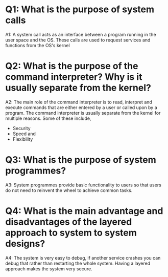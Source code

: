 # Q1: What is the purpose of system calls
A1: A system call acts as an interface between a program running in the user space and the OS. These calls are used to request services and functions from the OS's kernel

# Q2: What is the purpose of the command interpreter? Why is it usually separate from the kernel?
A2: The main role of the command interpreter is to read, interpret and execute commands that are either entered by a user or called upon by a program. The command interpreter is usually separate from the kernel for multiple reasons. Some of these include,
- Security
- Speed and
- Flexibility

# Q3: What is the purpose of system programmes?
A3: System programmes provide basic functionality to users so that users do not need to reinvent the wheel to achieve common tasks.

# Q4: What is the main advantage and disadvantages of the layered approach to system to system designs?
A4: The system is very easy to debug, if another service crashes you can debug that rather than restarting the whole system. Having a layered approach makes the system very secure.